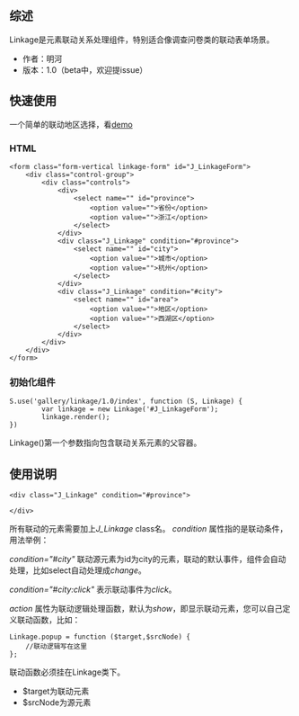 ## 综述

Linkage是元素联动关系处理组件，特别适合像调查问卷类的联动表单场景。

* 作者：明河
* 版本：1.0（beta中，欢迎提issue）

## 快速使用

一个简单的联动地区选择，看[demo](../demo/simple.html)

### HTML

    <form class="form-vertical linkage-form" id="J_LinkageForm">
        <div class="control-group">
            <div class="controls">
                <div>
                    <select name="" id="province">
                        <option value="">省份</option>
                        <option value="">浙江</option>
                    </select>
                </div>
                <div class="J_Linkage" condition="#province">
                    <select name="" id="city">
                        <option value="">城市</option>
                        <option value="">杭州</option>
                    </select>
                </div>
                <div class="J_Linkage" condition="#city">
                    <select name="" id="area">
                        <option value="">地区</option>
                        <option value="">西湖区</option>
                    </select>
                </div>
            </div>
        </div>
    </form>

### 初始化组件

    S.use('gallery/linkage/1.0/index', function (S, Linkage) {
            var linkage = new Linkage('#J_LinkageForm');
            linkage.render();
    })

Linkage()第一个参数指向包含联动关系元素的父容器。

## 使用说明

    <div class="J_Linkage" condition="#province">

    </div>

所有联动的元素需要加上*J_Linkage* class名。
*condition* 属性指的是联动条件，用法举例：

*condition="#city"* 联动源元素为id为city的元素，联动的默认事件，组件会自动处理，比如select自动处理成*change*。

*condition="#city:click"* 表示联动事件为*click*。

*action* 属性为联动逻辑处理函数，默认为*show*，即显示联动元素，您可以自己定义联动函数，比如：

    Linkage.popup = function ($target,$srcNode) {
        //联动逻辑写在这里
    };

联动函数必须挂在Linkage类下。

* $target为联动元素
* $srcNode为源元素
